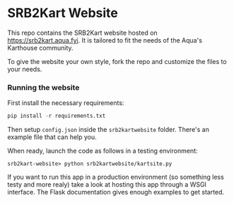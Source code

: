 # SRB2Kart Website
This repo contains the SRB2Kart website hosted on https://srb2kart.aqua.fyi.
It is tailored to fit the needs of the Aqua's Karthouse community.

To give the website your own style, fork the repo and customize the files to your needs.

### Running the website
First install the necessary requirements:
```Python
pip install -r requirements.txt
```
Then setup `config.json` inside the `srb2kartwebsite` folder. There's an example file that can help you.

When ready, launch the code as follows in a testing environment:
```
srb2kart-website> python srb2kartwebsite/kartsite.py
```

If you want to run this app in a production environment (so something less testy and more realy) take a look at hosting this app through a WSGI interface. The Flask documentation gives enough examples to get started.
